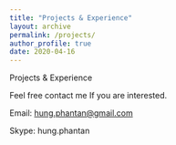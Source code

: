 ```yaml
---
title: "Projects & Experience"
layout: archive
permalink: /projects/
author_profile: true
date: 2020-04-16
---
```

<p>Projects & Experience</p>
<p>Feel free contact me If you are interested.</p>
<p>Email:&nbsp;<a href="mailto:hung.phantan@gmail.com">hung.phantan@gmail.com</a></p>
<p>Skype: hung.phantan</p>